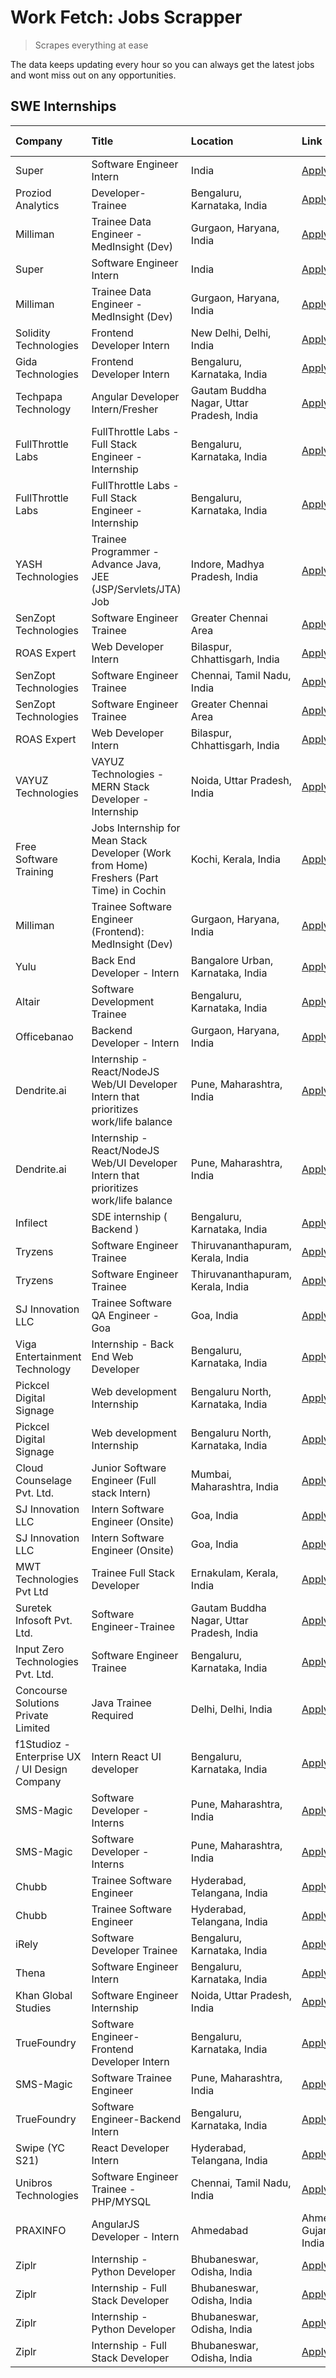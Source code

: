 # Work Fetch: Jobs Scrapper
> Scrapes everything at ease

The data keeps updating every hour so you can always get the latest jobs and wont miss out on any opportunities.

## SWE Internships
<!--START_SECTION:workfetch-->
| Company                                       | Title                                                                                    | Location                                  | Link                                                                                                                                                                                                                                                                                                            | Date Posted   |
|:----------------------------------------------|:-----------------------------------------------------------------------------------------|:------------------------------------------|:----------------------------------------------------------------------------------------------------------------------------------------------------------------------------------------------------------------------------------------------------------------------------------------------------------------|:--------------|
| Super                                         | Software Engineer Intern                                                                 | India                                     | [Apply](https://in.linkedin.com/jobs/view/software-engineer-intern-at-super-3832648104?position=27&pageNum=0&refId=Q2N9qqXAR31R2TirF2oriQ%3D%3D&trackingId=1AGY1y%2BfK%2BPmtS5oGq4qjw%3D%3D&trk=public_jobs_jserp-result_search-card)                                                                           | 2024-02-23    |
| Proziod Analytics                             | Developer-Trainee                                                                        | Bengaluru, Karnataka, India               | [Apply](https://in.linkedin.com/jobs/view/developer-trainee-at-proziod-analytics-3838200708?position=42&pageNum=0&refId=Q2N9qqXAR31R2TirF2oriQ%3D%3D&trackingId=I6o%2Boplp9RBle4hOcjNPeQ%3D%3D&trk=public_jobs_jserp-result_search-card)                                                                        | 2024-02-23    |
| Milliman                                      | Trainee Data Engineer - MedInsight (Dev)                                                 | Gurgaon, Haryana, India                   | [Apply](https://in.linkedin.com/jobs/view/trainee-data-engineer-medinsight-dev-at-milliman-3789275187?position=56&pageNum=0&refId=Q2N9qqXAR31R2TirF2oriQ%3D%3D&trackingId=AeaxibscpPoJtSy4a29C8g%3D%3D&trk=public_jobs_jserp-result_search-card)                                                                | 2024-02-23    |
| Super                                         | Software Engineer Intern                                                                 | India                                     | [Apply](https://in.linkedin.com/jobs/view/software-engineer-intern-at-super-3832648104?position=2&pageNum=2&refId=RgEjn0xkX6tnLX5x1CMiAQ%3D%3D&trackingId=bpvdp9759JUffw3jUt4drw%3D%3D&trk=public_jobs_jserp-result_search-card)                                                                                | 2024-02-23    |
| Milliman                                      | Trainee Data Engineer - MedInsight (Dev)                                                 | Gurgaon, Haryana, India                   | [Apply](https://in.linkedin.com/jobs/view/trainee-data-engineer-medinsight-dev-at-milliman-3789275187?position=6&pageNum=5&refId=clQC8fiubWbceo3KnhoQ9g%3D%3D&trackingId=7iAJQXlEuGT%2B3IJQ8GB1fQ%3D%3D&trk=public_jobs_jserp-result_search-card)                                                               | 2024-02-23    |
| Solidity Technologies                         | Frontend Developer Intern                                                                | New Delhi, Delhi, India                   | [Apply](https://in.linkedin.com/jobs/view/frontend-developer-intern-at-solidity-technologies-3831583934?position=45&pageNum=0&refId=Q2N9qqXAR31R2TirF2oriQ%3D%3D&trackingId=7vcEXM0xAmcQ0oN2U%2FfyiA%3D%3D&trk=public_jobs_jserp-result_search-card)                                                            | 2024-02-22    |
| Gida Technologies                             | Frontend Developer Intern                                                                | Bengaluru, Karnataka, India               | [Apply](https://in.linkedin.com/jobs/view/frontend-developer-intern-at-gida-technologies-3836040945?position=23&pageNum=0&refId=Q2N9qqXAR31R2TirF2oriQ%3D%3D&trackingId=Z8W4t3aq8kkKZbjBA3hGtg%3D%3D&trk=public_jobs_jserp-result_search-card)                                                                  | 2024-02-21    |
| Techpapa Technology                           | Angular Developer Intern/Fresher                                                         | Gautam Buddha Nagar, Uttar Pradesh, India | [Apply](https://in.linkedin.com/jobs/view/angular-developer-intern-fresher-at-techpapa-technology-3834305862?position=46&pageNum=0&refId=Q2N9qqXAR31R2TirF2oriQ%3D%3D&trackingId=rOvnMgDdYkjZgNNKCgcWWQ%3D%3D&trk=public_jobs_jserp-result_search-card)                                                         | 2024-02-20    |
| FullThrottle Labs                             | FullThrottle Labs - Full Stack Engineer - Internship                                     | Bengaluru, Karnataka, India               | [Apply](https://in.linkedin.com/jobs/view/fullthrottle-labs-full-stack-engineer-internship-at-fullthrottle-labs-3829636016?position=51&pageNum=0&refId=Q2N9qqXAR31R2TirF2oriQ%3D%3D&trackingId=KTA37x6R6dcbn3oTUMvOqA%3D%3D&trk=public_jobs_jserp-result_search-card)                                           | 2024-02-17    |
| FullThrottle Labs                             | FullThrottle Labs - Full Stack Engineer - Internship                                     | Bengaluru, Karnataka, India               | [Apply](https://in.linkedin.com/jobs/view/fullthrottle-labs-full-stack-engineer-internship-at-fullthrottle-labs-3829636016?position=1&pageNum=5&refId=clQC8fiubWbceo3KnhoQ9g%3D%3D&trackingId=qwyPgWj%2B6BFkL0KJNga5zQ%3D%3D&trk=public_jobs_jserp-result_search-card)                                          | 2024-02-17    |
| YASH Technologies                             | Trainee Programmer - Advance Java, JEE (JSP/Servlets/JTA) Job                            | Indore, Madhya Pradesh, India             | [Apply](https://in.linkedin.com/jobs/view/trainee-programmer-advance-java-jee-jsp-servlets-jta-job-at-yash-technologies-3811759183?position=15&pageNum=0&refId=Q2N9qqXAR31R2TirF2oriQ%3D%3D&trackingId=b9FiF1ZGQnHjS7RA15ybCQ%3D%3D&trk=public_jobs_jserp-result_search-card)                                   | 2024-02-13    |
| SenZopt Technologies                          | Software Engineer Trainee                                                                | Greater Chennai Area                      | [Apply](https://in.linkedin.com/jobs/view/software-engineer-trainee-at-senzopt-technologies-3827688781?position=30&pageNum=0&refId=Q2N9qqXAR31R2TirF2oriQ%3D%3D&trackingId=vsCTFYMRmW1IlteseOVFWw%3D%3D&trk=public_jobs_jserp-result_search-card)                                                               | 2024-02-12    |
| ROAS Expert                                   | Web Developer Intern                                                                     | Bilaspur, Chhattisgarh, India             | [Apply](https://in.linkedin.com/jobs/view/web-developer-intern-at-roas-expert-3828189292?position=32&pageNum=0&refId=Q2N9qqXAR31R2TirF2oriQ%3D%3D&trackingId=3mVgAzdefmxGX0YjiuQZaw%3D%3D&trk=public_jobs_jserp-result_search-card)                                                                             | 2024-02-12    |
| SenZopt Technologies                          | Software Engineer Trainee                                                                | Chennai, Tamil Nadu, India                | [Apply](https://in.linkedin.com/jobs/view/software-engineer-trainee-at-senzopt-technologies-3827686880?position=47&pageNum=0&refId=Q2N9qqXAR31R2TirF2oriQ%3D%3D&trackingId=eP7aPnUrrU3QOtTGUKPL7w%3D%3D&trk=public_jobs_jserp-result_search-card)                                                               | 2024-02-12    |
| SenZopt Technologies                          | Software Engineer Trainee                                                                | Greater Chennai Area                      | [Apply](https://in.linkedin.com/jobs/view/software-engineer-trainee-at-senzopt-technologies-3827688781?position=5&pageNum=2&refId=RgEjn0xkX6tnLX5x1CMiAQ%3D%3D&trackingId=GK2HgVxOH9GKd8FiMKv6EQ%3D%3D&trk=public_jobs_jserp-result_search-card)                                                                | 2024-02-12    |
| ROAS Expert                                   | Web Developer Intern                                                                     | Bilaspur, Chhattisgarh, India             | [Apply](https://in.linkedin.com/jobs/view/web-developer-intern-at-roas-expert-3828189292?position=7&pageNum=2&refId=RgEjn0xkX6tnLX5x1CMiAQ%3D%3D&trackingId=dgwk8W%2FSeEX5iUHHS6aaqw%3D%3D&trk=public_jobs_jserp-result_search-card)                                                                            | 2024-02-12    |
| VAYUZ Technologies                            | VAYUZ Technologies - MERN Stack Developer - Internship                                   | Noida, Uttar Pradesh, India               | [Apply](https://in.linkedin.com/jobs/view/vayuz-technologies-mern-stack-developer-internship-at-vayuz-technologies-3822619356?position=48&pageNum=0&refId=Q2N9qqXAR31R2TirF2oriQ%3D%3D&trackingId=b6SYxwbhf8rMvlvC9UEvYg%3D%3D&trk=public_jobs_jserp-result_search-card)                                        | 2024-02-10    |
| Free Software Training                        | Jobs Internship for Mean Stack Developer (Work from Home) Freshers (Part Time) in Cochin | Kochi, Kerala, India                      | [Apply](https://in.linkedin.com/jobs/view/jobs-internship-for-mean-stack-developer-work-from-home-freshers-part-time-in-cochin-at-free-software-training-3826556130?position=4&pageNum=7&refId=1tv04dszr2%2BX9NGgzDBAwA%3D%3D&trackingId=DLwI0D5txl2oQCxqdEmjjQ%3D%3D&trk=public_jobs_jserp-result_search-card) | 2024-02-10    |
| Milliman                                      | Trainee Software Engineer (Frontend): MedInsight (Dev)                                   | Gurgaon, Haryana, India                   | [Apply](https://in.linkedin.com/jobs/view/trainee-software-engineer-frontend-medinsight-dev-at-milliman-3792874280?position=4&pageNum=0&refId=Q2N9qqXAR31R2TirF2oriQ%3D%3D&trackingId=0GUVYjtG0vtXaqMbrkZLCA%3D%3D&trk=public_jobs_jserp-result_search-card)                                                    | 2024-02-09    |
| Yulu                                          | Back End Developer - Intern                                                              | Bangalore Urban, Karnataka, India         | [Apply](https://in.linkedin.com/jobs/view/back-end-developer-intern-at-yulu-3821682220?position=9&pageNum=0&refId=Q2N9qqXAR31R2TirF2oriQ%3D%3D&trackingId=epQiIB%2BhJ4BcpNT2pHw0MQ%3D%3D&trk=public_jobs_jserp-result_search-card)                                                                              | 2024-02-04    |
| Altair                                        | Software Development Trainee                                                             | Bengaluru, Karnataka, India               | [Apply](https://in.linkedin.com/jobs/view/software-development-trainee-at-altair-3817606202?position=14&pageNum=0&refId=Q2N9qqXAR31R2TirF2oriQ%3D%3D&trackingId=hdpvH0B3RSWS1xQZPenBGQ%3D%3D&trk=public_jobs_jserp-result_search-card)                                                                          | 2024-01-31    |
| Officebanao                                   | Backend Developer - Intern                                                               | Gurgaon, Haryana, India                   | [Apply](https://in.linkedin.com/jobs/view/backend-developer-intern-at-officebanao-3814263731?position=19&pageNum=0&refId=Q2N9qqXAR31R2TirF2oriQ%3D%3D&trackingId=m0K8Cx1IsOhx0jIAkNP%2Fgw%3D%3D&trk=public_jobs_jserp-result_search-card)                                                                       | 2024-01-31    |
| Dendrite.ai                                   | Internship - React/NodeJS Web/UI Developer Intern that prioritizes work/life balance     | Pune, Maharashtra, India                  | [Apply](https://in.linkedin.com/jobs/view/internship-react-nodejs-web-ui-developer-intern-that-prioritizes-work-life-balance-at-dendrite-ai-3818948068?position=26&pageNum=0&refId=Q2N9qqXAR31R2TirF2oriQ%3D%3D&trackingId=0SPvPkldg3abZ9K7JY7G0w%3D%3D&trk=public_jobs_jserp-result_search-card)               | 2024-01-31    |
| Dendrite.ai                                   | Internship - React/NodeJS Web/UI Developer Intern that prioritizes work/life balance     | Pune, Maharashtra, India                  | [Apply](https://in.linkedin.com/jobs/view/internship-react-nodejs-web-ui-developer-intern-that-prioritizes-work-life-balance-at-dendrite-ai-3818948068?position=1&pageNum=2&refId=RgEjn0xkX6tnLX5x1CMiAQ%3D%3D&trackingId=KgunMD1y13Pyb0tlJVoI0A%3D%3D&trk=public_jobs_jserp-result_search-card)                | 2024-01-31    |
| Infilect                                      | SDE internship ( Backend )                                                               | Bengaluru, Karnataka, India               | [Apply](https://in.linkedin.com/jobs/view/sde-internship-backend-at-infilect-3815120558?position=20&pageNum=0&refId=Q2N9qqXAR31R2TirF2oriQ%3D%3D&trackingId=U7kCQS8PYj6oGvU%2FS%2FDWbQ%3D%3D&trk=public_jobs_jserp-result_search-card)                                                                          | 2024-01-25    |
| Tryzens                                       | Software Engineer Trainee                                                                | Thiruvananthapuram, Kerala, India         | [Apply](https://in.linkedin.com/jobs/view/software-engineer-trainee-at-tryzens-3809363491?position=31&pageNum=0&refId=Q2N9qqXAR31R2TirF2oriQ%3D%3D&trackingId=Tf6UySbv7AuOBU7uNpcQyw%3D%3D&trk=public_jobs_jserp-result_search-card)                                                                            | 2024-01-18    |
| Tryzens                                       | Software Engineer Trainee                                                                | Thiruvananthapuram, Kerala, India         | [Apply](https://in.linkedin.com/jobs/view/software-engineer-trainee-at-tryzens-3809363491?position=6&pageNum=2&refId=RgEjn0xkX6tnLX5x1CMiAQ%3D%3D&trackingId=SURKd%2F3bR4lXJI11bkVA6w%3D%3D&trk=public_jobs_jserp-result_search-card)                                                                           | 2024-01-18    |
| SJ Innovation LLC                             | Trainee Software QA Engineer - Goa                                                       | Goa, India                                | [Apply](https://in.linkedin.com/jobs/view/trainee-software-qa-engineer-goa-at-sj-innovation-llc-3804578231?position=1&pageNum=7&refId=1tv04dszr2%2BX9NGgzDBAwA%3D%3D&trackingId=3hV5%2FUg7E3uJWfhlmA0DuQ%3D%3D&trk=public_jobs_jserp-result_search-card)                                                        | 2024-01-18    |
| Viga Entertainment Technology                 | Internship - Back End Web Developer                                                      | Bengaluru, Karnataka, India               | [Apply](https://in.linkedin.com/jobs/view/internship-back-end-web-developer-at-viga-entertainment-technology-3817712040?position=2&pageNum=7&refId=1tv04dszr2%2BX9NGgzDBAwA%3D%3D&trackingId=rTxZsjniir8RB4ybA7RNFQ%3D%3D&trk=public_jobs_jserp-result_search-card)                                             | 2024-01-17    |
| Pickcel Digital Signage                       | Web development Internship                                                               | Bengaluru North, Karnataka, India         | [Apply](https://in.linkedin.com/jobs/view/web-development-internship-at-pickcel-digital-signage-3826062393?position=52&pageNum=0&refId=Q2N9qqXAR31R2TirF2oriQ%3D%3D&trackingId=%2FOpW3IBdzTzx0YxrxjHJ0Q%3D%3D&trk=public_jobs_jserp-result_search-card)                                                         | 2024-01-15    |
| Pickcel Digital Signage                       | Web development Internship                                                               | Bengaluru North, Karnataka, India         | [Apply](https://in.linkedin.com/jobs/view/web-development-internship-at-pickcel-digital-signage-3826062393?position=2&pageNum=5&refId=clQC8fiubWbceo3KnhoQ9g%3D%3D&trackingId=ZQ0%2B2UZ40UYUhyZQx9Breg%3D%3D&trk=public_jobs_jserp-result_search-card)                                                          | 2024-01-15    |
| Cloud Counselage Pvt. Ltd.                    | Junior Software Engineer (Full stack Intern)                                             | Mumbai, Maharashtra, India                | [Apply](https://in.linkedin.com/jobs/view/junior-software-engineer-full-stack-intern-at-cloud-counselage-pvt-ltd-3803132814?position=21&pageNum=0&refId=Q2N9qqXAR31R2TirF2oriQ%3D%3D&trackingId=aSOTprFxGsNL0wdt1H4PeA%3D%3D&trk=public_jobs_jserp-result_search-card)                                          | 2024-01-11    |
| SJ Innovation LLC                             | Intern Software Engineer (Onsite)                                                        | Goa, India                                | [Apply](https://in.linkedin.com/jobs/view/intern-software-engineer-onsite-at-sj-innovation-llc-3799959011?position=35&pageNum=0&refId=Q2N9qqXAR31R2TirF2oriQ%3D%3D&trackingId=qoOCaL%2BWPz2OaeURPCt08w%3D%3D&trk=public_jobs_jserp-result_search-card)                                                          | 2024-01-11    |
| SJ Innovation LLC                             | Intern Software Engineer (Onsite)                                                        | Goa, India                                | [Apply](https://in.linkedin.com/jobs/view/intern-software-engineer-onsite-at-sj-innovation-llc-3799959011?position=10&pageNum=2&refId=RgEjn0xkX6tnLX5x1CMiAQ%3D%3D&trackingId=xgHVAohxC%2B%2FLV76n8fsTew%3D%3D&trk=public_jobs_jserp-result_search-card)                                                        | 2024-01-11    |
| MWT Technologies Pvt Ltd                      | Trainee Full Stack Developer                                                             | Ernakulam, Kerala, India                  | [Apply](https://in.linkedin.com/jobs/view/trainee-full-stack-developer-at-mwt-technologies-pvt-ltd-3800921715?position=3&pageNum=0&refId=Q2N9qqXAR31R2TirF2oriQ%3D%3D&trackingId=fnXp3OO8nALiSLz2WCS%2Fyg%3D%3D&trk=public_jobs_jserp-result_search-card)                                                       | 2024-01-09    |
| Suretek Infosoft Pvt. Ltd.                    | Software Engineer-Trainee                                                                | Gautam Buddha Nagar, Uttar Pradesh, India | [Apply](https://in.linkedin.com/jobs/view/software-engineer-trainee-at-suretek-infosoft-pvt-ltd-3800934643?position=16&pageNum=0&refId=Q2N9qqXAR31R2TirF2oriQ%3D%3D&trackingId=6KnHr4cHnK6oQzTswkp51w%3D%3D&trk=public_jobs_jserp-result_search-card)                                                           | 2024-01-09    |
| Input Zero Technologies Pvt. Ltd.             | Software Engineer Trainee                                                                | Bengaluru, Karnataka, India               | [Apply](https://in.linkedin.com/jobs/view/software-engineer-trainee-at-input-zero-technologies-pvt-ltd-3800927643?position=25&pageNum=0&refId=Q2N9qqXAR31R2TirF2oriQ%3D%3D&trackingId=Iyuk%2Fog7tdPNNiPzWaBckQ%3D%3D&trk=public_jobs_jserp-result_search-card)                                                  | 2024-01-09    |
| Concourse Solutions Private Limited           | Java Trainee Required                                                                    | Delhi, Delhi, India                       | [Apply](https://in.linkedin.com/jobs/view/java-trainee-required-at-concourse-solutions-private-limited-3800941190?position=3&pageNum=7&refId=1tv04dszr2%2BX9NGgzDBAwA%3D%3D&trackingId=xR%2BWKrVOqnkz9z2ifTOskw%3D%3D&trk=public_jobs_jserp-result_search-card)                                                 | 2024-01-09    |
| f1Studioz - Enterprise UX / UI Design Company | Intern React UI developer                                                                | Bengaluru, Karnataka, India               | [Apply](https://in.linkedin.com/jobs/view/intern-react-ui-developer-at-f1studioz-enterprise-ux-ui-design-company-3796354738?position=6&pageNum=0&refId=Q2N9qqXAR31R2TirF2oriQ%3D%3D&trackingId=V3jC1t5Li5zBZf%2FOF7%2Fwlw%3D%3D&trk=public_jobs_jserp-result_search-card)                                       | 2024-01-08    |
| SMS-Magic                                     | Software Developer -Interns                                                              | Pune, Maharashtra, India                  | [Apply](https://in.linkedin.com/jobs/view/software-developer-interns-at-sms-magic-3799485343?position=28&pageNum=0&refId=Q2N9qqXAR31R2TirF2oriQ%3D%3D&trackingId=ssFMENBTkzQ%2Ff8siUWeFow%3D%3D&trk=public_jobs_jserp-result_search-card)                                                                       | 2024-01-05    |
| SMS-Magic                                     | Software Developer -Interns                                                              | Pune, Maharashtra, India                  | [Apply](https://in.linkedin.com/jobs/view/software-developer-interns-at-sms-magic-3799485343?position=3&pageNum=2&refId=RgEjn0xkX6tnLX5x1CMiAQ%3D%3D&trackingId=piPk7%2FIq3l60wl8l%2BjRKlw%3D%3D&trk=public_jobs_jserp-result_search-card)                                                                      | 2024-01-05    |
| Chubb                                         | Trainee Software Engineer                                                                | Hyderabad, Telangana, India               | [Apply](https://in.linkedin.com/jobs/view/trainee-software-engineer-at-chubb-3811550279?position=60&pageNum=0&refId=Q2N9qqXAR31R2TirF2oriQ%3D%3D&trackingId=iIQuTgH3uf%2Bn0EA%2BsiPHCg%3D%3D&trk=public_jobs_jserp-result_search-card)                                                                          | 2023-12-28    |
| Chubb                                         | Trainee Software Engineer                                                                | Hyderabad, Telangana, India               | [Apply](https://in.linkedin.com/jobs/view/trainee-software-engineer-at-chubb-3811550279?position=10&pageNum=5&refId=clQC8fiubWbceo3KnhoQ9g%3D%3D&trackingId=ukIuoRsWWpxGQ9wXLKjv%2Bg%3D%3D&trk=public_jobs_jserp-result_search-card)                                                                            | 2023-12-28    |
| iRely                                         | Software Developer Trainee                                                               | Bengaluru, Karnataka, India               | [Apply](https://in.linkedin.com/jobs/view/software-developer-trainee-at-irely-3801577534?position=10&pageNum=0&refId=Q2N9qqXAR31R2TirF2oriQ%3D%3D&trackingId=FZhyQHsYOTsdfzy9duMJyw%3D%3D&trk=public_jobs_jserp-result_search-card)                                                                             | 2023-12-22    |
| Thena                                         | Software Engineer Intern                                                                 | Bengaluru, Karnataka, India               | [Apply](https://in.linkedin.com/jobs/view/software-engineer-intern-at-thena-3778731751?position=12&pageNum=0&refId=Q2N9qqXAR31R2TirF2oriQ%3D%3D&trackingId=le6qOl72cacVk%2BSp4nyegA%3D%3D&trk=public_jobs_jserp-result_search-card)                                                                             | 2023-12-05    |
| Khan Global Studies                           | Software Engineer Internship                                                             | Noida, Uttar Pradesh, India               | [Apply](https://in.linkedin.com/jobs/view/software-engineer-internship-at-khan-global-studies-3766942197?position=43&pageNum=0&refId=Q2N9qqXAR31R2TirF2oriQ%3D%3D&trackingId=y%2B7rIqgGHQC1yKV4rfrPqA%3D%3D&trk=public_jobs_jserp-result_search-card)                                                           | 2023-11-27    |
| TrueFoundry                                   | Software Engineer- Frontend Developer Intern                                             | Bengaluru, Karnataka, India               | [Apply](https://in.linkedin.com/jobs/view/software-engineer-frontend-developer-intern-at-truefoundry-3790095058?position=11&pageNum=0&refId=Q2N9qqXAR31R2TirF2oriQ%3D%3D&trackingId=hdgv3rVvGq9VPdeW7iXgsA%3D%3D&trk=public_jobs_jserp-result_search-card)                                                      | 2023-11-24    |
| SMS-Magic                                     | Software Trainee Engineer                                                                | Pune, Maharashtra, India                  | [Apply](https://in.linkedin.com/jobs/view/software-trainee-engineer-at-sms-magic-3761409781?position=22&pageNum=0&refId=Q2N9qqXAR31R2TirF2oriQ%3D%3D&trackingId=TJMnOQ%2FZVnveKb4zhZ4kLQ%3D%3D&trk=public_jobs_jserp-result_search-card)                                                                        | 2023-11-16    |
| TrueFoundry                                   | Software Engineer-Backend Intern                                                         | Bengaluru, Karnataka, India               | [Apply](https://in.linkedin.com/jobs/view/software-engineer-backend-intern-at-truefoundry-3779508170?position=24&pageNum=0&refId=Q2N9qqXAR31R2TirF2oriQ%3D%3D&trackingId=WSC6dmf6sRN8hLXjA5MFfw%3D%3D&trk=public_jobs_jserp-result_search-card)                                                                 | 2023-11-10    |
| Swipe (YC S21)                                | React Developer Intern                                                                   | Hyderabad, Telangana, India               | [Apply](https://in.linkedin.com/jobs/view/react-developer-intern-at-swipe-yc-s21-3737600089?position=13&pageNum=0&refId=Q2N9qqXAR31R2TirF2oriQ%3D%3D&trackingId=3WTCtZM6dTBov6WT%2FRBx1Q%3D%3D&trk=public_jobs_jserp-result_search-card)                                                                        | 2023-10-13    |
| Unibros Technologies                          | Software Engineer Trainee - PHP/MYSQL                                                    | Chennai, Tamil Nadu, India                | [Apply](https://in.linkedin.com/jobs/view/software-engineer-trainee-php-mysql-at-unibros-technologies-3656599241?position=40&pageNum=0&refId=Q2N9qqXAR31R2TirF2oriQ%3D%3D&trackingId=bo%2Br0FDDrP29cVZzuSg%2B6A%3D%3D&trk=public_jobs_jserp-result_search-card)                                                 | 2023-06-12    |
| PRAXINFO                                      | AngularJS Developer - Intern | Ahmedabad                                                 | Ahmedabad, Gujarat, India                 | [Apply](https://in.linkedin.com/jobs/view/angularjs-developer-intern-ahmedabad-at-praxinfo-3656594961?position=8&pageNum=7&refId=1tv04dszr2%2BX9NGgzDBAwA%3D%3D&trackingId=4zI5l3i0fWpmaeowVYEp5g%3D%3D&trk=public_jobs_jserp-result_search-card)                                                               | 2023-06-12    |
| Ziplr                                         | Internship - Python Developer                                                            | Bhubaneswar, Odisha, India                | [Apply](https://in.linkedin.com/jobs/view/internship-python-developer-at-ziplr-3645677592?position=53&pageNum=0&refId=Q2N9qqXAR31R2TirF2oriQ%3D%3D&trackingId=UZe4BK2c4DHulGkIp89FxQ%3D%3D&trk=public_jobs_jserp-result_search-card)                                                                            | 2023-06-02    |
| Ziplr                                         | Internship - Full Stack Developer                                                        | Bhubaneswar, Odisha, India                | [Apply](https://in.linkedin.com/jobs/view/internship-full-stack-developer-at-ziplr-3645675705?position=59&pageNum=0&refId=Q2N9qqXAR31R2TirF2oriQ%3D%3D&trackingId=4B2wo80Y%2BAfFS8D%2BnnbXpw%3D%3D&trk=public_jobs_jserp-result_search-card)                                                                    | 2023-06-02    |
| Ziplr                                         | Internship - Python Developer                                                            | Bhubaneswar, Odisha, India                | [Apply](https://in.linkedin.com/jobs/view/internship-python-developer-at-ziplr-3645677592?position=3&pageNum=5&refId=clQC8fiubWbceo3KnhoQ9g%3D%3D&trackingId=f%2BSK9gNHsN8a%2FfSQPKOG5g%3D%3D&trk=public_jobs_jserp-result_search-card)                                                                         | 2023-06-02    |
| Ziplr                                         | Internship - Full Stack Developer                                                        | Bhubaneswar, Odisha, India                | [Apply](https://in.linkedin.com/jobs/view/internship-full-stack-developer-at-ziplr-3645675705?position=9&pageNum=5&refId=clQC8fiubWbceo3KnhoQ9g%3D%3D&trackingId=lXLWORsWJ%2B3uTmNG6RLWPA%3D%3D&trk=public_jobs_jserp-result_search-card)                                                                       | 2023-06-02    |
<!--END_SECTION:workfetch-->
